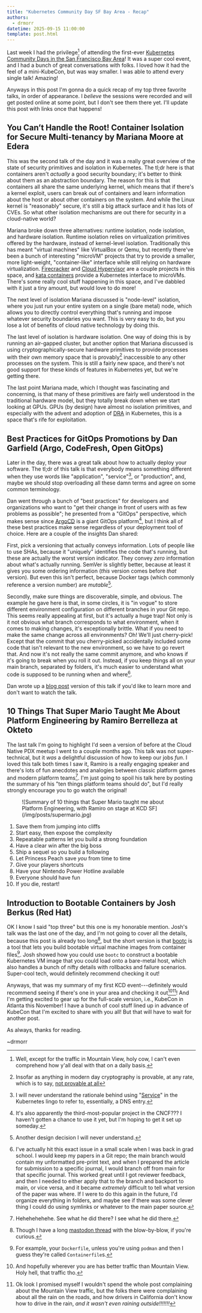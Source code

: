 ```yaml
---
title: "Kubernetes Community Day SF Bay Area - Recap"
authors:
  - drmorr
datetime: 2025-09-15 11:00:00
template: post.html
---
```


Last week I had the privilege[^1] of attending the first-ever [Kubernetes Community Days in the San Francisco Bay
Area](https://kcdsfbayarea.com)!  It was a super cool event, and I had a bunch of great conversations with folks.  I
loved how it had the feel of a mini-KubeCon, but was way smaller.  I was able to attend every single talk!  Amazing!

Anyways in this post I'm gonna do a quick recap of my top three favorite talks, in order of appearance.  I _believe_ the
sessions were recorded and will get posted online at some point, but I don't see them there yet.  I'll update this post
with links once that happens!

## You Can’t Handle the Root! Container Isolation for Secure Multi-tenancy by Mariana Moore at Edera

This was the second talk of the day and it was a really great overview of the state of security primitives and isolation
in Kubernetes.  The tl;dr here is that containers aren't _actually_ a good security boundary; it's better to think about
them as an abstraction boundary.  The reason for this is that containers all share the same underlying kernel, which
means that if there's a kernel exploit, users can break out of containers and learn information about the host or about
other containers on the system.  And while the Linux kernel is "reasonably" secure, it's still a big attack surface and
it has lots of CVEs.  So what other isolation mechanisms are out there for security in a cloud-native world?

Mariana broke down three alternatives: runtime isolation, node isolation, and hardware isolation.  Runtime isolation
relies on virtualization primitives offered by the hardware, instead of kernel-level isolation.  Traditionally this has
meant "virtual machines" like VirtualBox or Qemu, but recently there've been a bunch of interesting "microVM" projects
that try to provide a smaller, more light-weight, "container-like" interface while still relying on hardware
virtualization.  [Firecracker](https://github.com/firecracker-microvm/firecracker?tab=readme-ov-file) and [Cloud
Hypervisor](https://github.com/cloud-hypervisor/cloud-hypervisor) are a couple projects in this space, and [kata
containers](https://katacontainers.io) provide a Kubernetes interface to microVMs.  There's some really cool stuff
happening in this space, and I've dabbled with it just a tiny amount, but would love to do more!

The next level of isolation Mariana discussed is "node-level" isolation, where you just run your entire system on a
single (bare metal) node, which allows you to directly control everything that's running and impose whatever security
boundaries you want.  This is very easy to do, but you lose a lot of benefits of cloud native technology by doing this.

The last level of isolation is hardware isolation.  One way of doing this is by running an air-gapped cluster, but
another option that Mariana discussed is using cryptographically-secure hardware primitives to provide processes with
their own memory space that is provably[^2] inaccessible to any other processes on the system.  This is still a fairly
new space, and there's not good support for these kinds of features in Kubernetes yet, but we're getting there.

The last point Mariana made, which I thought was fascinating and concerning, is that many of these primitives are fairly
well understood in the traditional hardware model, but they totally break down when we start looking at GPUs.  GPUs (by
design) have almost no isolation primitives, and especially with the advent and adoption of [DRA](https://kubernetes.io/docs/concepts/scheduling-eviction/dynamic-resource-allocation/)
in Kubernetes, this is a space that's rife for exploitation.

## Best Practices for GitOps Promotions by Dan Garfield (Argo, CodeFresh, Open GitOps)

Later in the day, there was a great talk about how to actually deploy your software.  The tl;dr of this talk is that
everybody means something different when they use words like "application", "service"[^3], or "production", and, maybe
we should stop overloading all these damn terms and agree on some common terminology.

Dan went through a bunch of "best practices" for developers and organizations who want to "get their change in front of
users with as few problems as possible"; he presented from a "GitOps" perspective, which makes sense since
[ArgoCD](https://argo-cd.readthedocs.io/en/stable/) is a giant GitOps platform[^4], but I think all of these best
practices make sense regardless of your deployment tool of choice.  Here are a couple of the insights Dan shared:

First, pick a versioning that actually conveys information.  Lots of people like to use SHAs, because it "uniquely"
identifies the code that's running, but these are actually the worst version indicator.  They convey _zero_ information
about what's actually running.  SemVer is slightly better, because at least it gives you some ordering information
(_this_ version comes before _that_ version).  But even this isn't perfect, because Docker tags (which commonly
reference a version number) are _mutable_[^5].

Secondly, make sure things are discoverable, simple, and obvious.  The example he gave here is that, in some circles, it
is "in vogue" to store different environment configuration on different branches in your Git repo.  This seems really
appealing at first, but it's actually a huge trap!  Not only is it not obvious what branch corresponds to what
environment, when it comes to making changes, it's exceptionally brittle.  What if you need to make the same change
across all environments?  Oh!  We'll just cherry-pick!  Except that the commit that you cherry-picked accidentally
included some code that isn't relevant to the new environment, so we have to go revert that.  And now it's not really
the same commit anymore, and who knows if it's going to break when you roll it out.  Instead, if you keep things all on
your main branch, separated by folders, it's much easier to understand what code is supposed to be running when and
where[^6].

Dan wrote up a [blog post](https://codefresh.io/blog/why-environments-beat-clusters-for-dev-experience/) version of this
talk if you'd like to learn more and don't want to watch the talk.

## 10 Things That Super Mario Taught Me About Platform Engineering by Ramiro Berrelleza at Okteto

The last talk I'm going to highlight I'd seen a version of before at the Cloud Native PDX meetup I went to a couple
months ago.  This talk was not super-technical, but it _was_ a delightful discussion of how to keep our jobs _fun_.  I
loved this talk both times I saw it, Ramiro is a really engaging speaker and there's lots of fun anecdotes and analogies
between classic platform games and modern platform teams[^7].  I'm just going to spoil his talk here by posting the
summary of his "ten things platform teams should do", but I'd really strongly encourage you to go watch the original!

<figure markdown>
![Summary of 10 things that Super Mario taught me about Platform Engineering, with Ramiro on stage at KCD SF](/img/posts/supermario.jpg)
</figure>

1. Save them from jumping into cliffs
2. Start easy, then expose the complexity
3. Repeatable patterns let you build a strong foundation
4. Have a clear win after the big boss
5. Ship a sequel so you build a following
6. Let Princess Peach save _you_ from time to time
7. Give your players shortcuts
8. Have your Nintendo Power Hotline available
9. Everyone should have fun
10. If you die, restart!

## Introduction to Bootable Containers by Josh Berkus (Red Hat)

OK I know I said "top three" but this one is my honorable mention.  Josh's talk was the last one of the day, and I'm not
going to cover all the details, because this post is already too long[^8], but the short version is that
[bootc](https://github.com/bootc-dev/bootc) is a tool that lets you build bootable virtual machine images from container
files[^9].  Josh showed how you could use `bootc` to construct a bootable Kubernetes VM image that you could load onto a
bare-metal host, which also handles a bunch of nifty details with rollbacks and failure scenarios.  Super-cool tech,
would definitely recommend checking it out!

Anyways, that was my summary of my first KCD event---definitely would recommend seeing if there's one in your area and
checking it out[^10][^11]!  And I'm getting excited to gear up for the full-scale version, i.e., KubeCon in Atlanta this
November!  I have a bunch of cool stuff lined up in advance of KubeCon that I'm excited to share with you all!  But that
will have to wait for another post.

As always, thanks for reading.

~drmorr

[^1]: Well, except for the traffic in Mountain View, holy cow, I can't even comprehend how y'all deal with that on a
    daily basis.

[^2]: Insofar as anything in modern day cryptography is provable, at any rate, which is to say, [not provable at
    all](https://www.ams.org/notices/201003/rtx100300357p.pdf)

[^3]: I will never understand the rationale behind using "[Service](https://kubernetes.io/docs/concepts/services-networking/service/)"
    in the Kubernetes lingo to refer to, essentially, a DNS entry.

[^4]: It's also apparently the third-most-popular project in the CNCF???  I haven't gotten a chance to use it yet, but
    I'm hoping to get it set up someday.

[^5]: Another design decision I will never understand.

[^6]: I've actually hit this exact issue in a small scale when I was back in grad school.  I would keep my papers in a
    Git repo; the main branch would contain my unformatted pre-print text, and when I prepared the article for
    submission to a specific journal, I would branch off from main for that specific journal.  This worked great until I
    got reviewer feedback, and then I needed to either apply that to the branch and backport to main, or vice versa, and
    it became _extremely_ difficult to tell what version of the paper was where.  If I were to do this again in the
    future, I'd organize everything in folders, and maybe see if there was some clever thing I could do using symlinks
    or whatever to the main paper source.

[^7]: Hehehehehehe.  See what he did there?  I see what he did there.

[^8]: Though I have a long [mastodon thread](https://hachyderm.io/@drmorr/115176873209244750) with the blow-by-blow, if
    you're curious.

[^9]: For example, your `Dockerfile`, unless you're using `podman` and then I guess they're called `Containerfile`s.

[^10]: And hopefully wherever you are has better traffic than Mountain View.  Holy hell, that traffic tho.

[^11]: Ok look I promised myself I wouldn't spend the whole post complaining about the Mountain View traffic, but
    the folks there were complaining about all the rain on the roads, and how drivers in California don't know how to
    drive in the rain, _and it wasn't even raining outside!!!!!!!_
